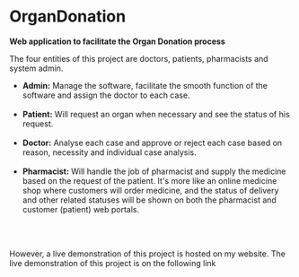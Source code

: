 # OrganDonation
**Web application to facilitate the Organ Donation process**

 The four entities of this project are doctors, patients, pharmacists and system admin.

<ul>

<li><b>Admin:</b> Manage the software, facilitate the smooth function of the software and assign the doctor to each case. </li>

<br>

<li><b>Patient:</b> Will request an organ when necessary and see the status of his request.</li>

<br>

<li><b>Doctor:</b> Analyse each case and approve or reject each case based on reason, necessity and individual case analysis.</li>

<br>

<li><b>Pharmacist:</b> Will handle the job of pharmacist and supply the medicine based on the request of the patient. It's more like an online medicine shop where customers will order medicine, and the status of delivery and other related statuses will be shown on both the pharmacist and customer (patient) web portals.</li>

</ul>

<br><br>



However, a live demonstration of this project is hosted on my website. The live demonstration of this project is on the following link


